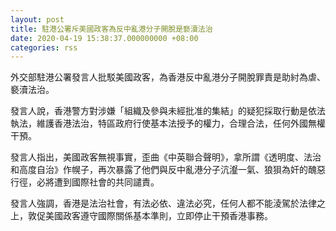 ```yaml
---
layout: post
title: 駐港公署斥美國政客為反中亂港分子開脫是褻瀆法治
date: 2020-04-19 15:38:37.000000000 +08:00
categories: rss
---
```


外交部駐港公署發言人批駁美國政客，為香港反中亂港分子開脫罪責是助紂為虐、褻瀆法治。

發言人說，香港警方對涉嫌「組織及參與未經批准的集結」的疑犯採取行動是依法執法，維護香港法治，特區政府行使基本法授予的權力，合理合法，任何外國無權干預。

發言人指出，美國政客無視事實，歪曲《中英聯合聲明》，拿所謂《透明度、法治和高度自治》作幌子，再次暴露了他們與反中亂港分子沆瀣一氣、狼狽為奸的醜惡行徑，必將遭到國際社會的共同譴責。

發言人強調，香港是法治社會，有法必依、違法必究，任何人都不能淩駕於法律之上，敦促美國政客遵守國際關係基本準則，立即停止干預香港事務。
